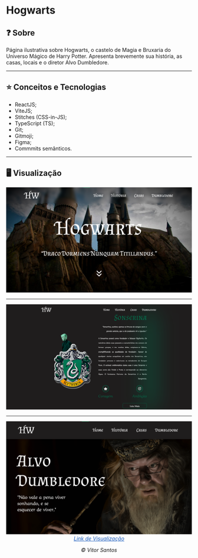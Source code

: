# Hogwarts

## ❓ Sobre

Página ilustrativa sobre Hogwarts, o castelo de Magia e Bruxaria do Universo Mágico de Harry Potter. Apresenta brevemente sua história, as casas, locais e o diretor Alvo Dumbledore.

---

## ⭐ Conceitos e Tecnologias

-   ReactJS;
-   ViteJS;
-   Stitches (CSS-in-JS);
-   TypeScript (TS);
-   Git;
-   Gitmoji;
-   Figma;
-   Commmits semânticos.

---

## 🖥 Visualização

<img src="./.github/home.png" />

---

<img src="./.github/slytherin.png">

---

<img src="./.github/dumbledore.png">

<div align="center" style="font-style: italic;">
    <a style="color: #195BBD;" href="https://hogwarts-hp.vercel.app/" target="_blank">Link de Visualização</a>
    <p> &copy; Vitor Santos
</div>
